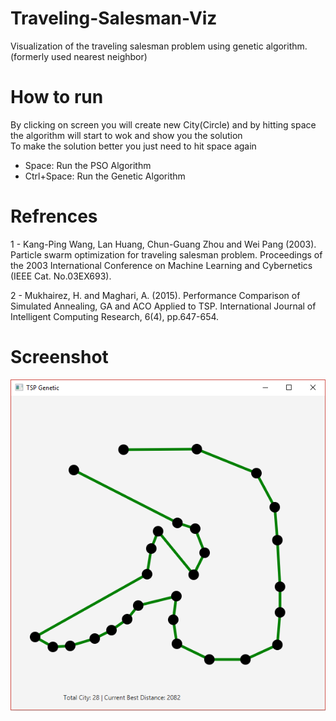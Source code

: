 # Traveling-Salesman-Viz
Visualization of the traveling salesman problem using genetic algorithm. (formerly used nearest neighbor)</br>

# How to run
By clicking on screen you will create new City(Circle) and by hitting space the algorithm will start to wok and show you the solution</br>
To make the solution better you just need to hit space again

- Space: Run the PSO Algorithm
- Ctrl+Space: Run the Genetic Algorithm
# Refrences 
1 - Kang-Ping Wang, Lan Huang, Chun-Guang Zhou and Wei Pang (2003). Particle swarm optimization for traveling salesman problem. Proceedings of the 2003 International Conference on Machine Learning and Cybernetics (IEEE Cat. No.03EX693).

2 - Mukhairez, H. and Maghari, A. (2015). Performance Comparison of Simulated Annealing, GA and ACO Applied to TSP. International Journal of Intelligent Computing Research, 6(4), pp.647-654.

# Screenshot
![TSP](https://raw.githubusercontent.com/blm122/Traveling-Salesman-Viz/master/Capture.png)


